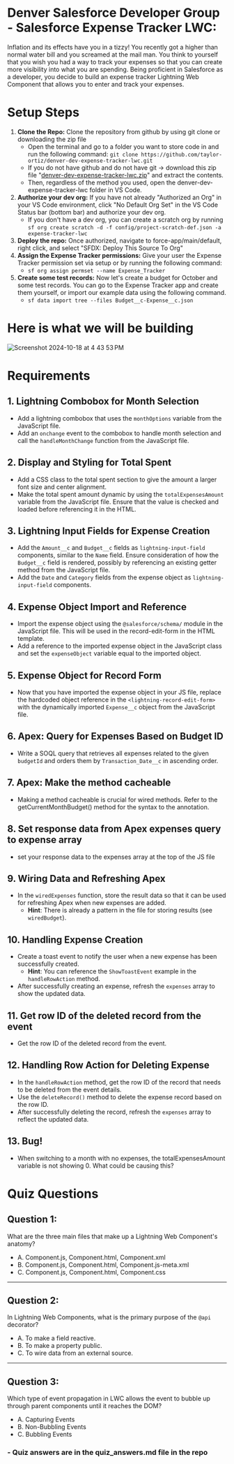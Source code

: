 # Denver Salesforce Developer Group - Salesforce Expense Tracker LWC:

Inflation and its effects have you in a tizzy! You recently got a higher than normal water bill and you screamed at the mail man. You think to yourself that you wish you had a way to track your expenses so that you can create more visibility into what you are spending. Being proficient in Salesforce as a developer, you decide to build an expense tracker Lightning Web Component that allows you to enter and track your expenses. 

# Setup Steps
1. **Clone the Repo:** Clone the repository from github by using git clone or downloading the zip file
    - Open the terminal and go to a folder you want to store code in and run the following command: ```git clone https://github.com/taylor-ortiz/denver-dev-expense-tracker-lwc.git```
    - If you do not have github and do not have git -> download this zip file "[denver-dev-expense-tracker-lwc.zip](https://github.com/taylor-ortiz/denver-dev-expense-tracker-lwc/raw/refs/heads/main/denver-dev-expense-tracker-lwc.zip)" and extract the contents.
    - Then, regardless of the method you used, open the denver-dev-expense-tracker-lwc folder in VS Code.
1. **Authorize your dev org:** If you have not already "Authorized an Org" in your VS Code environment, click "No Default Org Set" in the VS Code Status bar (bottom bar) and authorize your dev org.
    - If you don't have a dev org, you can create a scratch org by running ```sf org create scratch -d -f config/project-scratch-def.json -a expense-tracker-lwc```
1. **Deploy the repo:** Once authorized, navigate to force-app/main/default, right click, and select "SFDX: Deploy This Source To Org"
1. **Assign the Expense Tracker permissions:** Give your user the Expense Tracker permission set via setup or by running the following command:
    - ```sf org assign permset --name Expense_Tracker```
1. **Create some test records:** Now let's create a budget for October and some test records. You can go to the Expense Tracker app and create them yourself, or import our example data using the following command.
    - ```sf data import tree --files Budget__c-Expense__c.json```

# Here is what we will be building

![Screenshot 2024-10-18 at 4 43 53 PM](https://github.com/user-attachments/assets/f8e41bc5-b78e-4367-9b80-a3e8f49fa503)

# Requirements

## 1. Lightning Combobox for Month Selection
- Add a lightning combobox that uses the `monthOptions` variable from the JavaScript file.
- Add an `onchange` event to the combobox to handle month selection and call the `handleMonthChange` function from the JavaScript file.

## 2. Display and Styling for Total Spent
- Add a CSS class to the total spent section to give the amount a larger font size and center alignment.
- Make the total spent amount dynamic by using the `totalExpensesAmount` variable from the JavaScript file. Ensure that the value is checked and loaded before referencing it in the HTML.

## 3. Lightning Input Fields for Expense Creation
- Add the `Amount__c` and `Budget__c` fields as `lightning-input-field` components, similar to the `Name` field. Ensure consideration of how the `Budget__c` field is rendered, possibly by referencing an existing getter method from the JavaScript file.
- Add the `Date` and `Category` fields from the expense object as `lightning-input-field` components.

## 4. Expense Object Import and Reference
- Import the expense object using the `@salesforce/schema/` module in the JavaScript file. This will be used in the record-edit-form in the HTML template.
- Add a reference to the imported expense object in the JavaScript class and set the `expenseObject` variable equal to the imported object.

## 5. Expense Object for Record Form
- Now that you have imported the expense object in your JS file, replace the hardcoded object reference in the `<lightning-record-edit-form>` with the dynamically imported `Expense__c` object from the JavaScript file.

## 6. Apex: Query for Expenses Based on Budget ID
- Write a SOQL query that retrieves all expenses related to the given `budgetId` and orders them by `Transaction_Date__c` in ascending order.

## 7. Apex: Make the method cacheable
- Making a method cacheable is crucial for wired methods. Refer to the getCurrentMonthBudget() method for the syntax to the annotation.

## 8. Set response data from Apex expenses query to expense array
- set your response data to the expenses array at the top of the JS file

## 9. Wiring Data and Refreshing Apex
- In the `wiredExpenses` function, store the result data so that it can be used for refreshing Apex when new expenses are added.
    - **Hint**: There is already a pattern in the file for storing results (see `wiredBudget`).

## 10. Handling Expense Creation
- Create a toast event to notify the user when a new expense has been successfully created.
    - **Hint**: You can reference the `ShowToastEvent` example in the `handleRowAction` method.
- After successfully creating an expense, refresh the `expenses` array to show the updated data.

## 11. Get row ID of the deleted record from the event
- Get the row ID of the deleted record from the event.

## 12. Handling Row Action for Deleting Expense
- In the `handleRowAction` method, get the row ID of the record that needs to be deleted from the event details.
- Use the `deleteRecord()` method to delete the expense record based on the row ID.
- After successfully deleting the record, refresh the `expenses` array to reflect the updated data.

## 13. Bug!
-  When switching to a month with no expenses, the totalExpensesAmount variable is not showing 0. What could be causing this?

# Quiz Questions

## **Question 1:**
What are the three main files that make up a Lightning Web Component's anatomy?
- A. Component.js, Component.html, Component.xml
- B. Component.js, Component.html, Component.js-meta.xml
- C. Component.js, Component.html, Component.css

---

## **Question 2:**
In Lightning Web Components, what is the primary purpose of the `@api` decorator?
- A. To make a field reactive.
- B. To make a property public.
- C. To wire data from an external source.

---

## **Question 3:**
Which type of event propagation in LWC allows the event to bubble up through parent components until it reaches the DOM?
- A. Capturing Events
- B. Non-Bubbling Events
- C. Bubbling Events

### - Quiz answers are in the quiz_answers.md file in the repo